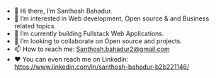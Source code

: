 - 👋 Hi there, I’m Santhosh Bahadur.
- 👀 I’m interested in Web development, Open source & and Business related topics.
- 🌱 I’m currently building Fullstack Web Applications.
- 💞️ I’m looking to collaborate on Open source and projects.
- 📫 How to reach me: Santhosh.bahadur2@gmail.com 
- ❤️ You can even reach me on Linkedin: https://www.linkedin.com/in/santhosh-bahadur-b2b221146/
<!---
SanthoshBahadur/SanthoshBahadur is a ✨ special ✨ repository because its `README.md` (this file) appears on your GitHub profile.
You can click the Preview link to take a look at your changes.
--->
